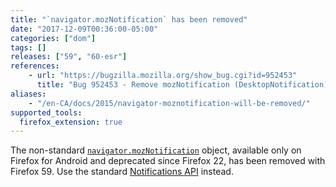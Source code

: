 ```yaml
---
title: "`navigator.mozNotification` has been removed"
date: "2017-12-09T00:36:00-05:00"
categories: ["dom"]
tags: []
releases: ["59", "60-esr"]
references:
    - url: "https://bugzilla.mozilla.org/show_bug.cgi?id=952453"
      title: "Bug 952453 - Remove mozNotification (DesktopNotification) API"
aliases:
    - "/en-CA/docs/2015/navigator-moznotification-will-be-removed/"
supported_tools:
  firefox_extension: true
---
```

The non-standard [`navigator.mozNotification`](https://developer.mozilla.org/docs/Web/API/Navigator/mozNotification) object, available only on Firefox for Android and deprecated since Firefox 22, has been removed with Firefox 59. Use the standard [Notifications API](https://developer.mozilla.org/docs/Web/API/Notifications_API) instead.
